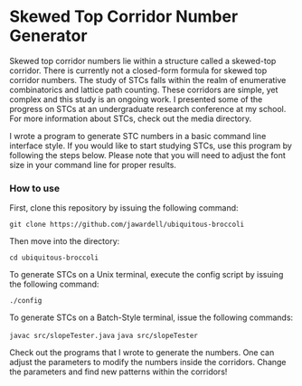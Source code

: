 # Skewed Top Corridor Number Generator

Skewed top corridor numbers lie within a 
structure called a skewed-top corridor. 
There is currently not a closed-form formula for 
skewed top corridor numbers. 
The study of STCs falls within the realm of 
enumerative combinatorics and lattice path counting. 
These corridors are simple, yet complex and this study is 
an ongoing work. I presented some of the progress on 
STCs at an undergraduate research conference at my 
school. For more information about STCs, check out the 
media directory.



I wrote a program to generate STC numbers 
in a basic command line interface style. If you would 
like to start studying STCs, use this program by following 
the steps below. Please note that you will need to adjust the 
font size in your command line for proper results. 

### How to use
First, clone this repository by issuing the following command: 

`git clone https://github.com/jawardell/ubiquitous-broccoli`


Then move into the directory: 

`cd ubiquitous-broccoli`

To generate STCs on a Unix terminal, 
execute the config script by issuing the 
following command: 

`./config`

To generate STCs on a Batch-Style terminal, 
issue the following commands: 

`javac src/slopeTester.java`
`java src/slopeTester`


Check out the programs that I wrote to generate 
the numbers. One can adjust the parameters to 
modify the numbers inside the corridors. 
Change the parameters and find new patterns within 
the corridors!

